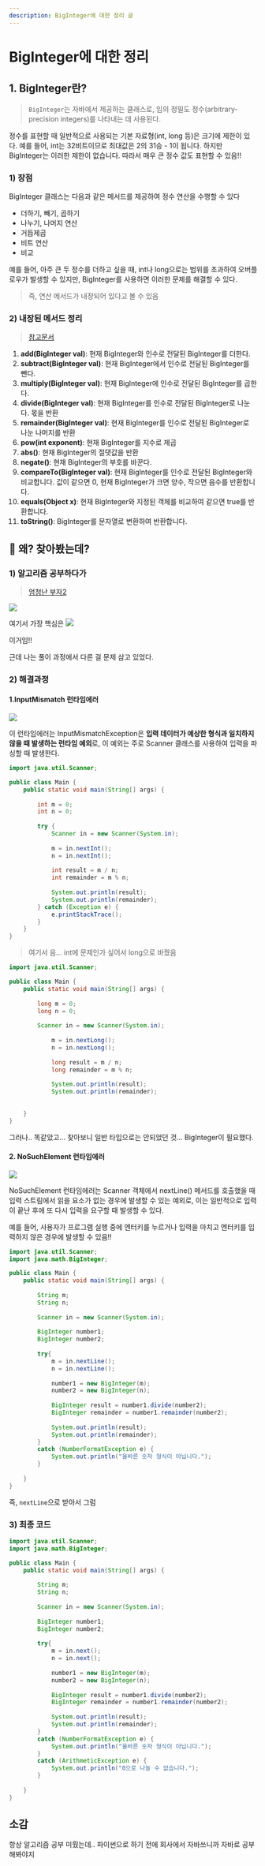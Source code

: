 ```yaml
---
description: BigInteger에 대한 정리 글
---
```


# BigInteger에 대한 정리

## 1. BigInteger란?

> `BigInteger`는 자바에서 제공하는 클래스로, 임의 정밀도 정수(arbitrary-precision integers)를 나타내는 데 사용된다.

정수를 표현할 때 일반적으로 사용되는 기본 자료형(int, long 등)은 크기에 제한이 있다. 예를 들어, int는 32비트이므로 최대값은 2의 31승 - 1이 됩니다. 하지만 BigInteger는 이러한 제한이 없습니다. 따라서 매우 큰 정수 값도 표현할 수 있음!!

### 1) 장점

BigInteger 클래스는 다음과 같은 메서드를 제공하여 정수 연산을 수행할 수 있다

* 더하기, 빼기, 곱하기
* 나누기, 나머지 연산
* 거듭제곱
* 비트 연산
* 비교

예를 들어, 아주 큰 두 정수를 더하고 싶을 때, int나 long으로는 범위를 초과하여 오버플로우가 발생할 수 있지만, BigInteger를 사용하면 이러한 문제를 해결할 수 있다.

> 즉, 연산 메서드가 내장되어 있다고 볼 수 있음

### 2) 내장된 메서드 정리

> [참고문서](https://docs.oracle.com/javase/8/docs/api/java/math/BigInteger.html)

1. **add(BigInteger val)**: 현재 BigInteger와 인수로 전달된 BigInteger를 더한다.
2. **subtract(BigInteger val)**: 현재 BigInteger에서 인수로 전달된 BigInteger를 뺀다.
3. **multiply(BigInteger val)**: 현재 BigInteger에 인수로 전달된 BigInteger를 곱한다.
4. **divide(BigInteger val)**: 현재 BigInteger를 인수로 전달된 BigInteger로 나눈다. 몫을 반환
5. **remainder(BigInteger val)**: 현재 BigInteger를 인수로 전달된 BigInteger로 나눈 나머지를 반환
6. **pow(int exponent)**: 현재 BigInteger를 지수로 제곱
7. **abs()**: 현재 BigInteger의 절댓값을 반환
8. **negate()**: 현재 BigInteger의 부호를 바꾼다.
9. **compareTo(BigInteger val)**: 현재 BigInteger를 인수로 전달된 BigInteger와 비교합니다. 값이 같으면 0, 현재 BigInteger가 크면 양수, 작으면 음수를 반환합니다.
10. **equals(Object x)**: 현재 BigInteger와 지정된 객체를 비교하여 같으면 true를 반환합니다.
11. **toString()**: BigInteger를 문자열로 변환하여 반환합니다.

## 🤔 왜? 찾아봤는데?

### 1) 알고리즘 공부하다가

> [엄청난 부자2](https://www.acmicpc.net/problem/1271)

![](https://velog.velcdn.com/images/prettylee620/post/bbf184a6-b64e-4960-af65-6f1f55f95263/image.png)

여기서 가장 핵심은 ![](https://velog.velcdn.com/images/prettylee620/post/1fce6176-b174-4d35-bba0-ac9cbf39aba7/image.png)

이거임!!

근데 나는 풀이 과정에서 다른 걸 문제 삼고 있었다.

### 2) 해결과정

#### 1.InputMismatch 런타임에러

![](https://velog.velcdn.com/images/prettylee620/post/1a9abcba-45e0-498f-b82a-854f8c2a1195/image.png)

이 런타임에러는 InputMismatchException은 **입력 데이터가 예상한 형식과 일치하지 않을 때 발생하는 런타임 예외**로, 이 예외는 주로 Scanner 클래스를 사용하여 입력을 파싱할 때 발생한다.

```java
import java.util.Scanner;

public class Main {
    public static void main(String[] args) {
        
        int m = 0;
        int n = 0;
        
        try {
            Scanner in = new Scanner(System.in);
            
            m = in.nextInt();
            n = in.nextInt();
            
            int result = m / n;
            int remainder = m % n;
            
            System.out.println(result);
            System.out.println(remainder);
        } catch (Exception e) {
            e.printStackTrace();
        }
    }
}
```

> 여기서 음... int에 문제인가 싶어서 long으로 바꿨음

```java
import java.util.Scanner;

public class Main {
    public static void main(String[] args) {
        
        long m = 0;
        long n = 0;
        
        Scanner in = new Scanner(System.in);
        
            m = in.nextLong();
            n = in.nextLong();
            
            long result = m / n;
            long remainder = m % n;
            
            System.out.println(result);
            System.out.println(remainder);
            
        
    }
}
```

그러나.. 똑같았고... 찾아보니 일반 타입으로는 안되었던 것... BigInteger이 필요했다.

#### 2. NoSuchElement 런타임에러

![](https://velog.velcdn.com/images/prettylee620/post/176c2c3e-7553-463b-bc43-985d898bdd6c/image.png)

NoSuchElement 런타임에러는 Scanner 객체에서 nextLine() 메서드를 호출했을 때 입력 스트림에서 읽을 요소가 없는 경우에 발생할 수 있는 예외로, 이는 일반적으로 입력이 끝난 후에 또 다시 입력을 요구할 때 발생할 수 있다.

예를 들어, 사용자가 프로그램 실행 중에 엔터키를 누르거나 입력을 마치고 엔터키를 입력하지 않은 경우에 발생할 수 있음!!

```java
import java.util.Scanner;
import java.math.BigInteger;

public class Main {
    public static void main(String[] args) {
        
        String m;
        String n;
        
        Scanner in = new Scanner(System.in);
        
        BigInteger number1;
        BigInteger number2;
        
        try{
            m = in.nextLine();
            n = in.nextLine();
            
            number1 = new BigInteger(m);
            number2 = new BigInteger(n);
            
            BigInteger result = number1.divide(number2);
            BigInteger remainder = number1.remainder(number2);
            
            System.out.println(result);
            System.out.println(remainder);
        }
        catch (NumberFormatException e) {
            System.out.println("올바른 숫자 형식이 아닙니다.");
        }
        
    }
}
```

즉, `nextLine`으로 받아서 그럼

### 3) 최종 코드

```java
import java.util.Scanner;
import java.math.BigInteger;

public class Main {
    public static void main(String[] args) {
        
        String m;
        String n;
        
        Scanner in = new Scanner(System.in);
        
        BigInteger number1;
        BigInteger number2;
        
        try{
            m = in.next();
            n = in.next();
            
            number1 = new BigInteger(m);
            number2 = new BigInteger(n);
            
            BigInteger result = number1.divide(number2);
            BigInteger remainder = number1.remainder(number2);
            
            System.out.println(result);
            System.out.println(remainder);
        }
        catch (NumberFormatException e) {
            System.out.println("올바른 숫자 형식이 아닙니다.");
        }
        catch (ArithmeticException e) {
            System.out.println("0으로 나눌 수 없습니다.");
        }
        
    }
}
```

## 소감

항상 알고리즘 공부 미뤘는데.. 파이썬으로 하기 전에 회사에서 자바쓰니까 자바로 공부해봐야지
